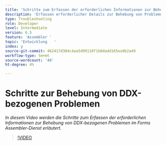```yaml
---
title: 'Schritte zum Erfassen der erforderlichen Informationen zur Behebung von DDX-bezogenen Problemen '
description: 'Erfassen erforderlicher Details zur Behebung von Problemen im Zusammenhang mit Assembler '
type: Troubleshooting
role: Developer
level: Intermediate
version: 6.5
feature: 'Assembler '
topic: 'Entwicklung   '
index: y
source-git-commit: 462417d384c4aa5d99110f1b8dadd165ea9b2a49
workflow-type: tm+mt
source-wordcount: '48'
ht-degree: 4%

---
```



# Schritte zur Behebung von DDX-bezogenen Problemen

*In diesem Video werden die Schritte zum Erfassen der erforderlichen Informationen zur Behebung von DDX-bezogenen Problemen im Forms Assembler-Dienst erläutert.*

>[!VIDEO](https://video.tv.adobe.com/v/335517?quality=9&learn=on)
